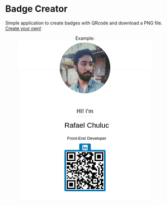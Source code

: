 # Badge Creator

<span>
Simple application to create badges with QRcode and download a PNG file.
<a href="https://rchuluc.github.io/Badge-Creator/">Create your own!</a>
</span>

<p align="center"> Example: <br/>
  <img src="myAwesomeCard.png">
</p>

